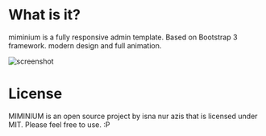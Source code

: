 # What is it?
miminium is a fully responsive admin template. Based on Bootstrap 3 framework. modern design and full animation.

![screenshot](https://github.com/akivaron/miminium/blob/master/asset/img/ss.png "screenshot")
# License
MIMINIUM is an open source project by isna nur azis that is licensed under MIT. Please feel free to use. :P
